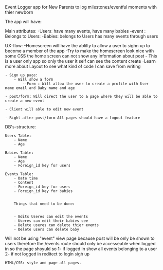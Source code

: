 Event Logger app for New Parents to log milestones/eventful moments with thier newborn 


The app will have:

Main attributes:
    -Users: have many events, have many babies
    -event : Belongs to Users:
    -Babies: belongs to Users  has many events through users 

UX-flow:
    -Homescreen will have the ablilty to allow a user to sighn up to become a member of the app
        -Try to make the homescreen look nice with some CSS the home screen can not show any information about post - This is a user only app so only the user it self can see the content create
        -Learn more about Layout to see what kind of code I can save from writing 
    
    - Sign up page: 
        - Will show a form
            --Form : Will allow the user to create a profile with User name email and Baby name and age 
                
    - post/form: Will direct the user to a page where they will be able to create a new event 

    - Client will able to edit new event 

    - Right after post/form All pages should have a logout feature

DB's-structure:

    Users Table:
        - Name 
        - Age 
 
    Babies Table:
        - Name
        - Age
        - Foreign_id key for users
    
    Events Table:
        - Date time
        - Content 
        - Foreign_id key for users
        - Foreign_id key for babies


        Things that need to be done:


        - Edits Useres can edit the events 
        - Useres can edit their babies see
        - Delete useres can delete thier events 
        - Delete users can delete baby 
    
Will not be using "event" view page because post will be only be shown to users therefore the /events route should only be accesseable when logged in so the page shoyuld so 
1- if logged in show all events belonging to a user 
2- if not logged in reditect to login sigh up




    HTML/CSS: style and page all pages. 


    


    

    